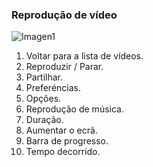 ### Reprodução de vídeo

![Imagen1](http://static.energysistem.com/images/manuals/42235/561685fc10a31.jpg)

1. Voltar para a lista de vídeos.
2. Reproduzir / Parar.
3. Partilhar.
4. Preferéncias.
5. Opções.
6. Reprodução de música.
7. Duração.
8. Aumentar o ecrã.
9. Barra de progresso.
10. Tempo decorrido.


